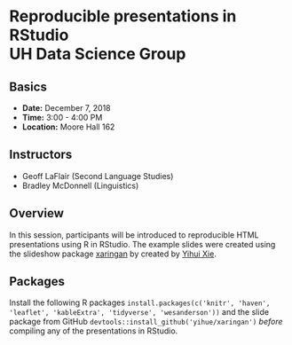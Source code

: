 # Reproducible presentations in RStudio<br>UH Data Science Group

## Basics
* **Date:**	December 7, 2018
* **Time:** 3:00 - 4:00 PM 
* **Location:** Moore Hall 162

## Instructors
* Geoff LaFlair (Second Language Studies)
* Bradley McDonnell (Linguistics)


## Overview
In this session, participants will be introduced to reproducible HTML presentations using R in RStudio. The example slides were created using the slideshow package [xaringan](https://github.com/yihui/xaringan) by created by [Yihui Xie](https://github.com/yihui). 

## Packages
Install the following R packages  `install.packages(c('knitr', 'haven', 'leaflet', 'kableExtra', 'tidyverse', 'wesanderson'))` and the slide package from GitHub `devtools::install_github('yihue/xaringan')` *before* compiling any of the presentations in RStudio.